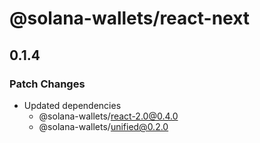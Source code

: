 # @solana-wallets/react-next

## 0.1.4

### Patch Changes

- Updated dependencies
  - @solana-wallets/react-2.0@0.4.0
  - @solana-wallets/unified@0.2.0
